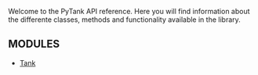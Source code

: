 
Welcome to the PyTank API reference. Here you will find information about the differente
classes, methods and functionality available in the library.




## MODULES
- [Tank](Tank.md)

